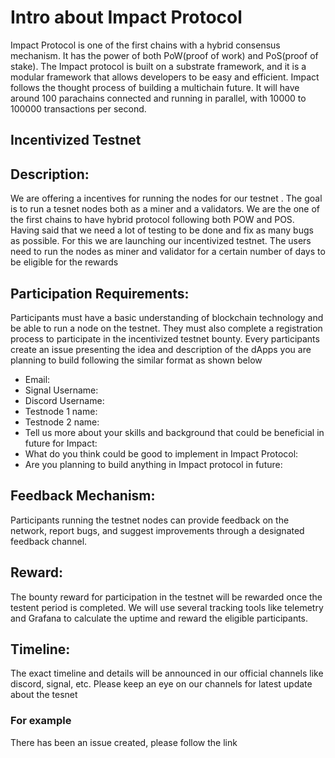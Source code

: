 # Intro about Impact Protocol
Impact Protocol is one of the first chains with a hybrid consensus mechanism. It has the power of both PoW(proof of work) and PoS(proof of stake). The Impact protocol is built on a substrate framework, and it is a modular framework that allows developers to be easy and efficient. Impact follows the thought process of building a multichain future. It will have around 100 parachains connected and running in parallel, with 10000 to 100000 transactions per second.

## Incentivized Testnet

## Description:
We are offering a incentives for running the nodes for our testnet . The goal is to run a tesnet nodes both as a miner and a validators. We are the one of the first chains to have hybrid protocol following both POW and POS. Having said that we need a lot of testing to be done and fix as many bugs as possible. For this we are launching our incentivized testnet. The users need to run the nodes as miner and validator for a certain number of days to be eligible for the rewards

## Participation Requirements: 
Participants must have a basic understanding of blockchain technology and be able to run a node on the testnet. They must also complete a registration process to participate in the incentivized testnet bounty. Every participants create an issue presenting the idea and description of the dApps you are planning to build following the similar format as shown below

 - Email: 
 - Signal Username:
 - Discord Username:
 - Testnode 1 name:
 - Testnode 2 name: 
 - Tell us more about your skills and background that could be beneficial in future for Impact:
 - What do you think could be good to implement in Impact Protocol:
 - Are you planning to build anything in Impact protocol in future:

## Feedback Mechanism: 
Participants running the testnet nodes can provide feedback on the network, report bugs, and suggest improvements through a designated feedback channel.

## Reward:
The bounty reward for participation in the testnet will be rewarded once the testent period is completed. We will use several tracking tools like telemetry and Grafana to calculate the uptime and reward the eligible participants.

## Timeline:
The exact timeline and details will be announced in our official channels like discord, signal, etc. Please keep an eye on our channels for latest update about the tesnet


### For example
There has been an issue created, please follow the link

